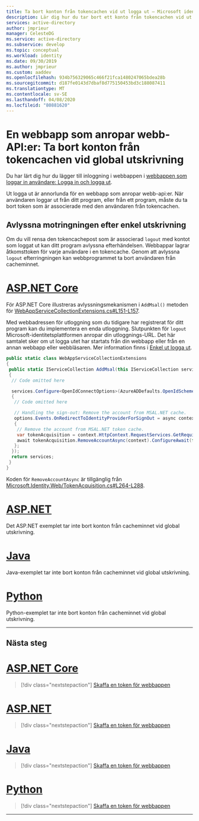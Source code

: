 ```yaml
---
title: Ta bort konton från tokencachen vid ut logga ut – Microsoft identity platform | Azure
description: Lär dig hur du tar bort ett konto från tokencachen vid ut logga ut
services: active-directory
author: jmprieur
manager: CelesteDG
ms.service: active-directory
ms.subservice: develop
ms.topic: conceptual
ms.workload: identity
ms.date: 09/30/2019
ms.author: jmprieur
ms.custom: aaddev
ms.openlocfilehash: 934b756329065c466f21fca1480247065bdea28b
ms.sourcegitcommit: d187fe0143d7dbaf8d775150453bd3c188087411
ms.translationtype: MT
ms.contentlocale: sv-SE
ms.lasthandoff: 04/08/2020
ms.locfileid: "80881620"
---
```

# <a name="a-web-app-that-calls-web-apis-remove-accounts-from-the-token-cache-on-global-sign-out"></a>En webbapp som anropar webb-API:er: Ta bort konton från tokencachen vid global utskrivning

Du har lärt dig hur du lägger till inloggning i webbappen i [webbappen som loggar in användare: Logga in och logga ut](scenario-web-app-sign-user-sign-in.md).

Ut logga ut är annorlunda för en webbapp som anropar webb-api:er. När användaren loggar ut från ditt program, eller från ett program, måste du ta bort token som är associerade med den användaren från tokencachen.

## <a name="intercept-the-callback-after-single-sign-out"></a>Avlyssna motringningen efter enkel utskrivning

Om du vill rensa den tokencachepost som är associerad `logout` med kontot som loggat ut kan ditt program avlyssna efterhändelsen. Webbappar lagrar åtkomsttoken för varje användare i en tokencache. Genom att avlyssna `logout` efterringningen kan webbprogrammet ta bort användaren från cacheminnet.

# <a name="aspnet-core"></a>[ASP.NET Core](#tab/aspnetcore)

För ASP.NET Core illustreras avlyssningsmekanismen i `AddMsal()` metoden för [WebAppServiceCollectionExtensions.cs#L151-L157](https://github.com/Azure-Samples/active-directory-aspnetcore-webapp-openidconnect-v2/blob/db7f74fd7e65bab9d21092ac1b98a00803e5ceb2/Microsoft.Identity.Web/WebAppServiceCollectionExtensions.cs#L151-L157).

Med webbadressen för utloggning som du tidigare har registrerat för ditt program kan du implementera en enda utloggning. Slutpunkten för `logout` Microsoft-identitetsplattformen anropar din utloggnings-URL. Det här samtalet sker om ut logga utet har startats från din webbapp eller från en annan webbapp eller webbläsaren. Mer information finns i [Enkel ut logga ut](v2-protocols-oidc.md#single-sign-out).

```csharp
public static class WebAppServiceCollectionExtensions
{
 public static IServiceCollection AddMsal(this IServiceCollection services, IConfiguration configuration, IEnumerable<string> initialScopes, string configSectionName = "AzureAd")
 {
  // Code omitted here

  services.Configure<OpenIdConnectOptions>(AzureADDefaults.OpenIdScheme, options =>
  {
   // Code omitted here

   // Handling the sign-out: Remove the account from MSAL.NET cache.
   options.Events.OnRedirectToIdentityProviderForSignOut = async context =>
   {
    // Remove the account from MSAL.NET token cache.
    var tokenAcquisition = context.HttpContext.RequestServices.GetRequiredService<ITokenAcquisition>();
    await tokenAcquisition.RemoveAccountAsync(context).ConfigureAwait(false);
   };
  });
  return services;
 }
}
```

Koden för `RemoveAccountAsync` är tillgänglig från [Microsoft.Identity.Web/TokenAcquisition.cs#L264-L288](https://github.com/Azure-Samples/active-directory-aspnetcore-webapp-openidconnect-v2/blob/db7f74fd7e65bab9d21092ac1b98a00803e5ceb2/Microsoft.Identity.Web/TokenAcquisition.cs#L264-L288).

# <a name="aspnet"></a>[ASP.NET](#tab/aspnet)

Det ASP.NET exemplet tar inte bort konton från cacheminnet vid global utskrivning.

# <a name="java"></a>[Java](#tab/java)

Java-exemplet tar inte bort konton från cacheminnet vid global utskrivning.

# <a name="python"></a>[Python](#tab/python)

Python-exemplet tar inte bort konton från cacheminnet vid global utskrivning.

---

## <a name="next-steps"></a>Nästa steg

# <a name="aspnet-core"></a>[ASP.NET Core](#tab/aspnetcore)

> [!div class="nextstepaction"]
> [Skaffa en token för webbappen](https://docs.microsoft.com/azure/active-directory/develop/scenario-web-app-call-api-acquire-token?tabs=aspnetcore)

# <a name="aspnet"></a>[ASP.NET](#tab/aspnet)

> [!div class="nextstepaction"]
> [Skaffa en token för webbappen](https://docs.microsoft.com/azure/active-directory/develop/scenario-web-app-call-api-acquire-token?tabs=aspnet)

# <a name="java"></a>[Java](#tab/java)

> [!div class="nextstepaction"]
> [Skaffa en token för webbappen](https://docs.microsoft.com/azure/active-directory/develop/scenario-web-app-call-api-acquire-token?tabs=java)

# <a name="python"></a>[Python](#tab/python)

> [!div class="nextstepaction"]
> [Skaffa en token för webbappen](https://docs.microsoft.com/azure/active-directory/develop/scenario-web-app-call-api-acquire-token?tabs=python)

---
